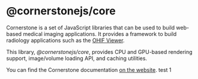 # @cornerstonejs/core

Cornerstone is a set of JavaScript libraries that can be used to build web-based medical imaging applications. It provides a framework to build radiology applications such as the [OHIF Viewer](https://ohif.org/).

This library, _@cornerstonejs/core_, provides CPU and GPU-based rendering support, image/volume loading API, and caching utilities.

You can find the Cornerstone documentation [on the website](https://cornerstonejs.org/).
test 1
